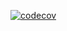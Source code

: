 [![codecov](https://codecov.io/gh/Dj-Viking/Nomad-Lang/branch/main/graph/badge.svg?token=X4CXPYZE2O)](https://codecov.io/gh/Dj-Viking/Nomad-Lang)